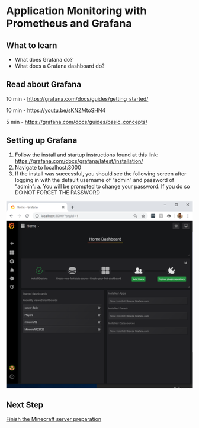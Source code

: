 # Application Monitoring with Prometheus and Grafana

## What to learn
-	What does Grafana do? 
-	What does a Grafana dashboard do?

## Read about Grafana
10 min - https://grafana.com/docs/guides/getting_started/

10 min - https://youtu.be/sKNZMtoSHN4 

5   min - https://grafana.com/docs/guides/basic_concepts/


## Setting up Grafana 
1.	Follow the install and startup instructions found at this link: https://grafana.com/docs/grafana/latest/installation/ 
2.	Navigate to localhost:3000 
3.	If the install was successful, you should see the following screen after logging in with the default username of “admin” and password of “admin”:
a.	You will be prompted to change your password. If you do so DO NOT FORGET THE PASSWORD


![](https://github.com/jasonxris/Application-Monitoring-with-Prometheus-and-Grafana-Tutorial/blob/master/Student%20Files/Screenshots/ScreenShot2.PNG)

## Next Step
[Finish the Minecraft server preparation](https://github.com/jasonxris/Application-Monitoring-with-Prometheus-and-Grafana-Tutorial/blob/master/SpigotServerBackground.md)
